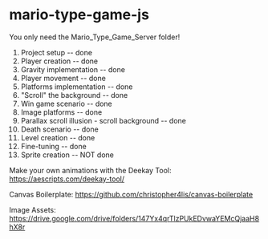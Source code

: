 # mario-type-game-js

You only need the Mario_Type_Game_Server folder!

1. Project setup -- done
2. Player creation -- done
3. Gravity implementation -- done
4. Player movement -- done
5. Platforms implementation -- done
6. "Scroll" the background -- done
7. Win game scenario -- done
8. Image platforms -- done
9. Parallax scroll illusion - scroll background -- done
10. Death scenario -- done
11. Level creation -- done
12. Fine-tuning -- done
13. Sprite creation -- NOT done


Make your own animations with the Deekay Tool: https://aescripts.com/deekay-tool/


Canvas Boilerplate: https://github.com/christopher4lis/canvas-boilerplate


Image Assets: https://drive.google.com/drive/folders/147Yx4qrTlzPUkEDvwaYEMcQjaaH8hX8r


